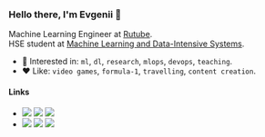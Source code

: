 ### Hello there, I'm Evgenii 👋

Machine Learning Engineer at [Rutube](https://rutube.ru/).<br>
HSE student at [Machine Learning and Data-Intensive Systems](https://www.hse.ru/en/ma/mlds/).<br>

- 🤔 Interested in: `ml`, `dl`, `research`, `mlops`, `devops`, `teaching`.<br>
- ❤️ Like: `video games`, `formula-1`, `travelling`, `content creation`.<br>

#### Links
- <a href="https://www.linkedin.com/in/evgenii-pishchik/"><img src="https://img.shields.io/badge/Evgenii_Pishchik-gray?logo=linkedin&labelColor=blue&color=gray"/></a> <a href="mailto:jenjapishhik@gmail.com"><img src="https://img.shields.io/badge/Gmail-jenjapishhik-gray?logo=gmail&logoColor=white&labelColor=red&color=gray"/></a> <a href="https://t.me/neural_info"><img src="https://img.shields.io/endpoint?url=https%3A%2F%2Fmogyo.ro%2Fquart-apis%2Ftgmembercount%3Fchat_id%3Dneural_info"/></a> <br>
- <a href="https://orcid.org/0000-0001-6614-4419"><img src="https://img.shields.io/badge/ORCID-0000--0001--6614--4419-gray?logo=orcid&logoColor=gray&labelColor=green"/></a> <a href="https://scholar.google.com/citations?user=_DDNQUAAAAAJ&hl=en"><img src="https://img.shields.io/badge/Evgenii_Pishchik-gray?logo=googlescholar&color=gray&labelColor=gray"/></a> <a href="https://www.kaggle.com/pe4eniks"><img src="https://img.shields.io/badge/Pe4enIks-gray?logo=kaggle&logoColor=white&labelColor=blue&color=gray"/></a> <br>
